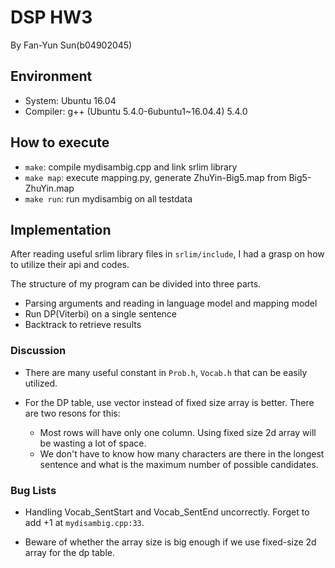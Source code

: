 DSP HW3 
====================================================

By Fan-Yun Sun(b04902045)

## Environment

- System: Ubuntu 16.04
- Compiler: g++ (Ubuntu 5.4.0-6ubuntu1~16.04.4) 5.4.0

## How to execute

- `make`: compile mydisambig.cpp and link srlim library
- `make map`: execute mapping.py, generate ZhuYin-Big5.map from Big5-ZhuYin.map
- `make run`: run mydisambig on all testdata

## Implementation

After reading useful srlim library files in `srlim/include`, I had a grasp on how to utilize their api and codes.

The structure of my program can be divided into three parts.

- Parsing arguments and reading in language model and mapping model
- Run DP(Viterbi) on a single sentence
- Backtrack to retrieve results

### Discussion
- There are many useful constant in `Prob.h`, `Vocab.h` that can be easily utilized.

- For the DP table, use vector instead of fixed size array is better. There are two resons for this:

  + Most rows will have only one column. Using fixed size 2d array will be wasting a lot of space.
  + We don't have to know how many characters are there in the longest sentence and what is the maximum number of possible candidates.

### Bug Lists
- Handling Vocab_SentStart and Vocab_SentEnd uncorrectly. Forget to add +1 at `mydisambig.cpp:33`.
  
- Beware of whether the array size is big enough if we use fixed-size 2d array for the dp table.
